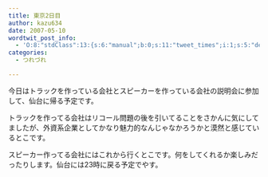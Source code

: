 ```yaml
---
title: 東京2日目
author: kazu634
date: 2007-05-10
wordtwit_post_info:
  - 'O:8:"stdClass":13:{s:6:"manual";b:0;s:11:"tweet_times";i:1;s:5:"delay";i:0;s:7:"enabled";i:1;s:10:"separation";s:2:"60";s:7:"version";s:3:"3.7";s:14:"tweet_template";b:0;s:6:"status";i:2;s:6:"result";a:0:{}s:13:"tweet_counter";i:2;s:13:"tweet_log_ids";a:1:{i:0;i:2933;}s:9:"hash_tags";a:0:{}s:8:"accounts";a:1:{i:0;s:7:"kazu634";}}'
categories:
  - つれづれ

---
```

<div class="section">
<p>
    今日はトラックを作っている会社とスピーカーを作っている会社の説明会に参加して、仙台に帰る予定です。
</p>
  
<p>
    トラックを作ってる会社はリコール問題の後を引いてることをさかんに気にしてましたが、外資系企業としてかなり魅力的なんじゃなかろうかと漠然と感じているとこです。
</p>
  
<p>
    スピーカー作ってる会社にはこれから行くとこです。何をしてくれるか楽しみだったりします。仙台には23時に戻る予定でやす。
</p>
</div>
